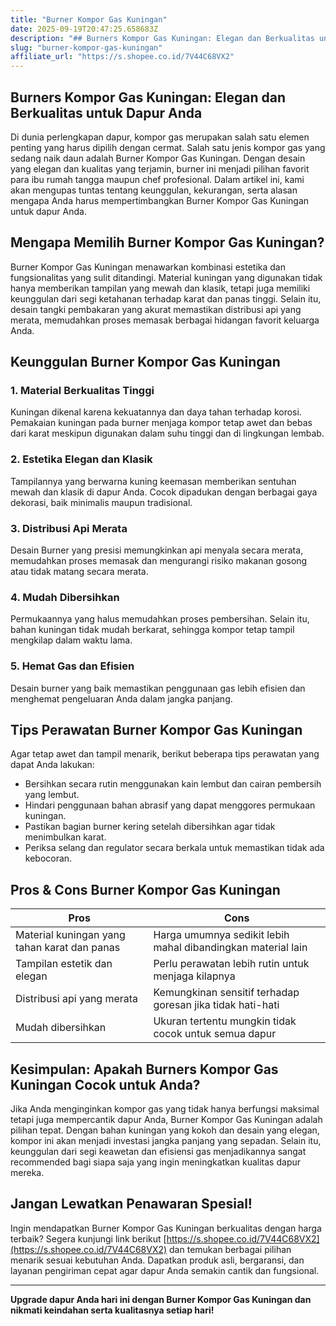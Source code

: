 ```yaml
---
title: "Burner Kompor Gas Kuningan"
date: 2025-09-19T20:47:25.658683Z
description: "## Burners Kompor Gas Kuningan: Elegan dan Berkualitas untuk Dapur Anda..."
slug: "burner-kompor-gas-kuningan"
affiliate_url: "https://s.shopee.co.id/7V44C68VX2"
---
```

## Burners Kompor Gas Kuningan: Elegan dan Berkualitas untuk Dapur Anda

Di dunia perlengkapan dapur, kompor gas merupakan salah satu elemen penting yang harus dipilih dengan cermat. Salah satu jenis kompor gas yang sedang naik daun adalah Burner Kompor Gas Kuningan. Dengan desain yang elegan dan kualitas yang terjamin, burner ini menjadi pilihan favorit para ibu rumah tangga maupun chef profesional. Dalam artikel ini, kami akan mengupas tuntas tentang keunggulan, kekurangan, serta alasan mengapa Anda harus mempertimbangkan Burner Kompor Gas Kuningan untuk dapur Anda.

## Mengapa Memilih Burner Kompor Gas Kuningan?

Burner Kompor Gas Kuningan menawarkan kombinasi estetika dan fungsionalitas yang sulit ditandingi. Material kuningan yang digunakan tidak hanya memberikan tampilan yang mewah dan klasik, tetapi juga memiliki keunggulan dari segi ketahanan terhadap karat dan panas tinggi. Selain itu, desain tangki pembakaran yang akurat memastikan distribusi api yang merata, memudahkan proses memasak berbagai hidangan favorit keluarga Anda.

## Keunggulan Burner Kompor Gas Kuningan

### 1. Material Berkualitas Tinggi
Kuningan dikenal karena kekuatannya dan daya tahan terhadap korosi. Pemakaian kuningan pada burner menjaga kompor tetap awet dan bebas dari karat meskipun digunakan dalam suhu tinggi dan di lingkungan lembab.

### 2. Estetika Elegan dan Klasik
Tampilannya yang berwarna kuning keemasan memberikan sentuhan mewah dan klasik di dapur Anda. Cocok dipadukan dengan berbagai gaya dekorasi, baik minimalis maupun tradisional.

### 3. Distribusi Api Merata
Desain Burner yang presisi memungkinkan api menyala secara merata, memudahkan proses memasak dan mengurangi risiko makanan gosong atau tidak matang secara merata.

### 4. Mudah Dibersihkan
Permukaannya yang halus memudahkan proses pembersihan. Selain itu, bahan kuningan tidak mudah berkarat, sehingga kompor tetap tampil mengkilap dalam waktu lama.

### 5. Hemat Gas dan Efisien
Desain burner yang baik memastikan penggunaan gas lebih efisien dan menghemat pengeluaran Anda dalam jangka panjang.

## Tips Perawatan Burner Kompor Gas Kuningan

Agar tetap awet dan tampil menarik, berikut beberapa tips perawatan yang dapat Anda lakukan:

- Bersihkan secara rutin menggunakan kain lembut dan cairan pembersih yang lembut.
- Hindari penggunaan bahan abrasif yang dapat menggores permukaan kuningan.
- Pastikan bagian burner kering setelah dibersihkan agar tidak menimbulkan karat.
- Periksa selang dan regulator secara berkala untuk memastikan tidak ada kebocoran.

## Pros & Cons Burner Kompor Gas Kuningan

| **Pros**                                            | **Cons**                                        |
|-----------------------------------------------------|------------------------------------------------|
| Material kuningan yang tahan karat dan panas       | Harga umumnya sedikit lebih mahal dibandingkan material lain |
| Tampilan estetik dan elegan                        | Perlu perawatan lebih rutin untuk menjaga kilapnya |
| Distribusi api yang merata                        | Kemungkinan sensitif terhadap goresan jika tidak hati-hati |
| Mudah dibersihkan                                | Ukuran tertentu mungkin tidak cocok untuk semua dapur |

## Kesimpulan: Apakah Burners Kompor Gas Kuningan Cocok untuk Anda?

Jika Anda menginginkan kompor gas yang tidak hanya berfungsi maksimal tetapi juga mempercantik dapur Anda, Burner Kompor Gas Kuningan adalah pilihan tepat. Dengan bahan kuningan yang kokoh dan desain yang elegan, kompor ini akan menjadi investasi jangka panjang yang sepadan. Selain itu, keunggulan dari segi keawetan dan efisiensi gas menjadikannya sangat recommended bagi siapa saja yang ingin meningkatkan kualitas dapur mereka.

## Jangan Lewatkan Penawaran Spesial!

Ingin mendapatkan Burner Kompor Gas Kuningan berkualitas dengan harga terbaik? Segera kunjungi link berikut [https://s.shopee.co.id/7V44C68VX2](https://s.shopee.co.id/7V44C68VX2) dan temukan berbagai pilihan menarik sesuai kebutuhan Anda. Dapatkan produk asli, bergaransi, dan layanan pengiriman cepat agar dapur Anda semakin cantik dan fungsional.

---

**Upgrade dapur Anda hari ini dengan Burner Kompor Gas Kuningan dan nikmati keindahan serta kualitasnya setiap hari!**